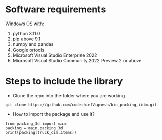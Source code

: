 # Software requirements
Windows OS with:

1. python 3.11.0
2. pip above 9.1
3. numpy and pandas
4. Google ortools
5. Microsoft Visual Studio Enterprise 2022
6. Microsoft Visual Studio Community 2022 Preview 2 or above

# Steps to include the library

* Clone the repo into the folder where you are working
```
git clone https://github.com/codechiefVignesh/bin_packing_iitm.git
```
* How to import the package and use it?
```
from packing_3d import main
packing = main.packing_3d
print(packing(truck_dim,items))
```